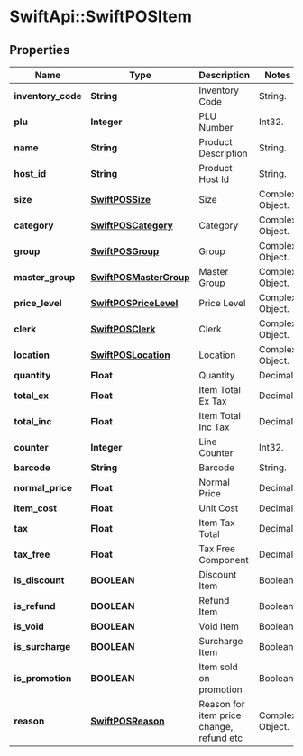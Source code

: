 # SwiftApi::SwiftPOSItem

## Properties
Name | Type | Description | Notes
------------ | ------------- | ------------- | -------------
**inventory_code** | **String** | Inventory Code | String. | 
**plu** | **Integer** | PLU Number | Int32. | 
**name** | **String** | Product Description | String. | 
**host_id** | **String** | Product Host Id | String. | 
**size** | [**SwiftPOSSize**](SwiftPOSSize.md) | Size | Complex Object. | 
**category** | [**SwiftPOSCategory**](SwiftPOSCategory.md) | Category | Complex Object. | 
**group** | [**SwiftPOSGroup**](SwiftPOSGroup.md) | Group | Complex Object. | 
**master_group** | [**SwiftPOSMasterGroup**](SwiftPOSMasterGroup.md) | Master Group | Complex Object. | 
**price_level** | [**SwiftPOSPriceLevel**](SwiftPOSPriceLevel.md) | Price Level | Complex Object. | 
**clerk** | [**SwiftPOSClerk**](SwiftPOSClerk.md) | Clerk | Complex Object. | 
**location** | [**SwiftPOSLocation**](SwiftPOSLocation.md) | Location | Complex Object. | 
**quantity** | **Float** | Quantity | Decimal. | 
**total_ex** | **Float** | Item Total Ex Tax | Decimal. | 
**total_inc** | **Float** | Item Total Inc Tax | Decimal. | 
**counter** | **Integer** | Line Counter | Int32. | 
**barcode** | **String** | Barcode | String. | 
**normal_price** | **Float** | Normal Price | Decimal. | 
**item_cost** | **Float** | Unit Cost | Decimal. | 
**tax** | **Float** | Item Tax Total | Decimal. | 
**tax_free** | **Float** | Tax Free Component | Decimal. | 
**is_discount** | **BOOLEAN** | Discount Item | Boolean. | 
**is_refund** | **BOOLEAN** | Refund Item | Boolean. | 
**is_void** | **BOOLEAN** | Void Item | Boolean. | 
**is_surcharge** | **BOOLEAN** | Surcharge Item | Boolean. | 
**is_promotion** | **BOOLEAN** | Item sold on promotion | Boolean. | 
**reason** | [**SwiftPOSReason**](SwiftPOSReason.md) | Reason for item price change, refund etc | Complex Object. | 


